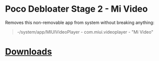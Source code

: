 # Poco Debloater Stage 2 - Mi Video  
 Removes this non-removable app from system without breaking anything:  
> -/system/app/MIUIVideoPlayer - com.miui.videoplayer - "Mi Video"  
 
# [Downloads](https://github.com/symbuzzer/Poco-Debloater-Magisk-Modules/releases)
